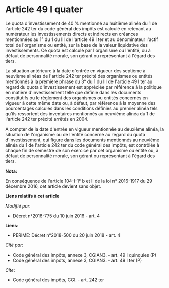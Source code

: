 # Article 49 I quater

Le quota d'investissement de 40 % mentionné au huitième alinéa du 1 de l'article 242 ter du code général des impôts est
calculé en retenant au numérateur les investissements directs et indirects en créances mentionnées au 1° du 1 du III de
l'article 49 I ter et au dénominateur l'actif total de l'organisme ou entité, sur la base de la valeur liquidative des
investissements. Ce quota est calculé par l'organisme ou l'entité, ou à défaut de personnalité morale, son gérant ou
représentant à l'égard des tiers. 

La situation antérieure à la date d'entrée en vigueur des septième à neuvième alinéas de l'article 242 ter précité des
organismes ou entités mentionnés à la première phrase du 3° du 1 du III de l'article 49 I ter au regard du quota
d'investissement est appréciée par référence à la politique en matière d'investissement telle que définie dans les documents
constitutifs ou le règlement des organismes ou entités concernés en vigueur à cette même date ou, à défaut, par référence à
la moyenne des pourcentages calculés dans les conditions définies au premier alinéa tels qu'ils ressortent des inventaires
mentionnés au neuvième alinéa du 1 de l'article 242 ter précité arrêtés en 2004. 

A compter de la date d'entrée en vigueur mentionnée au deuxième alinéa, la situation de l'organisme ou de l'entité concerné
au regard du quota d'investissement, qui figure dans les documents mentionnés au neuvième alinéa du 1 de l'article 242 ter du
code général des impôts, est contrôlée à chaque fin de semestre de son exercice par cet organisme ou entité ou, à défaut de
personnalité morale, son gérant ou représentant à l'égard des tiers.

**Nota:**

En conséquence de l'article 104-I-1° b et II de la loi n° 2016-1917 du 29 décembre 2016, cet article devient sans objet.

**Liens relatifs à cet article**

_Modifié par_:

  - Décret n°2016-775 du 10 juin 2016 - art. 4

**Liens**:

  - PERIME: Décret n°2018-500 du 20 juin 2018 - art. 4

_Cité par_:

  - Code général des impôts, annexe 3, CGIAN3. - art. 49 I quinquies (P)
  - Code général des impôts, annexe 3, CGIAN3. - art. 49 I ter (P)

_Cite_:

  - Code général des impôts, CGI. - art. 242 ter
